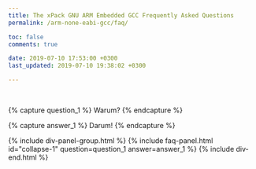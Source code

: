 ```yaml
---
title: The xPack GNU ARM Embedded GCC Frequently Asked Questions
permalink: /arm-none-eabi-gcc/faq/

toc: false
comments: true

date: 2019-07-10 17:53:00 +0300
last_updated: 2019-07-10 19:38:02 +0300

---
```


<br/>

{% capture question_1 %}
Warum?
{% endcapture %}

{% capture answer_1 %}
Darum!
{% endcapture %}

{% include div-panel-group.html %}
{% include faq-panel.html id="collapse-1" question=question_1 answer=answer_1 %}
{% include div-end.html %}
